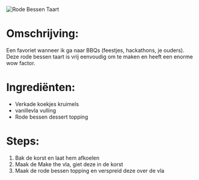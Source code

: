 ![Rode Bessen Taart](https://chowdown.io/images/red-berry-tart.jpg)

# Omschrijving:

Een favoriet wanneer ik ga naar BBQs (feestjes, hackathons, je ouders). Deze rode bessen taart is vrij eenvoudig om te maken en heeft een enorme wow factor. 

# Ingrediënten:

* Verkade koekjes kruimels
* vanillevla vulling
* Rode bessen dessert topping

# Steps:

1. Bak de korst en laat hem afkoelen
2. Maak de Make the vla, giet deze in de korst
3. Maak de rode bessen topping en verspreid deze over de vla
